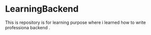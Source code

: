 # LearningBackend
This is repository is for learning purpose where i learned how to write professiona backend .
